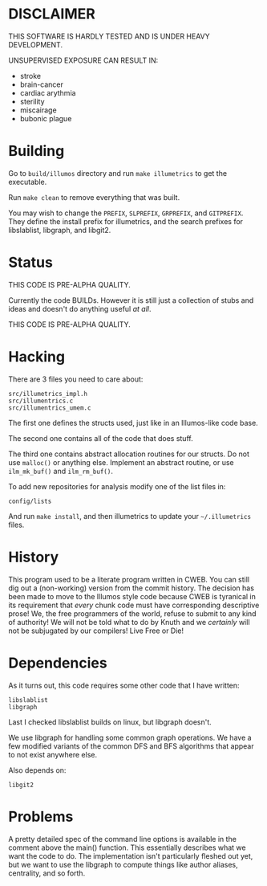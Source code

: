 DISCLAIMER
==========

THIS SOFTWARE IS HARDLY TESTED AND IS UNDER HEAVY DEVELOPMENT.

UNSUPERVISED EXPOSURE CAN RESULT IN:

 - stroke
 - brain-cancer
 - cardiac arythmia
 - sterility
 - miscairage
 - bubonic plague

Building
========

Go to `build/illumos` directory and run `make illumetrics` to get the
executable.

Run `make clean` to remove everything that was built.

You may wish to change the `PREFIX`, `SLPREFIX`, `GRPREFIX`, and `GITPREFIX`.
They define the install prefix for illumetrics, and the search prefixes for
libslablist, libgraph, and libgit2.

Status
======

THIS CODE IS PRE-ALPHA QUALITY.

Currently the code BUILDs. However it is still just a collection of stubs and
ideas and doesn't do anything useful _at all_.

THIS CODE IS PRE-ALPHA QUALITY.

Hacking
========

There are 3 files you need to care about:

	src/illumetrics_impl.h
	src/illumentrics.c
	src/illumentrics_umem.c

The first one defines the structs used, just like in an Illumos-like code base.

The second one contains all of the code that does stuff.

The third one contains abstract allocation routines for our structs. Do not use
`malloc()` or anything else. Implement an abstract routine, or use
`ilm_mk_buf()` and `ilm_rm_buf()`.

To add new repositories for analysis modify one of the list files in:

	config/lists

And run `make install`, and then illumetrics to update your `~/.illumetrics`
files.

History
=======

This program used to be a literate program written in CWEB. You can still dig
out a (non-working) version from the commit history. The decision has been made
to move to the Illumos style code because CWEB is tyranical in its requirement
that _every_ chunk code must have corresponding descriptive prose! We, the free
programmers of the world, refuse to submit to any kind of authority! We will
not be told what to do by Knuth and we _certainly_ will not be subjugated by
our compilers! Live Free or Die!

Dependencies
============

As it turns out, this code requires some other code that I have written:

	libslablist
	libgraph

Last I checked libslablist builds on linux, but libgraph doesn't.

We use libgraph for handling some common graph operations. We have a few
modified variants of the common DFS and BFS algorithms that appear to not exist
anywhere else.

Also depends on:

	libgit2


Problems
=========

A pretty detailed spec of the command line options is available in the comment
above the main() function. This essentially describes what we want the code to
do. The implementation isn't particularly fleshed out yet, but we want to use
the libgraph to compute things like author aliases, centrality, and so forth.
